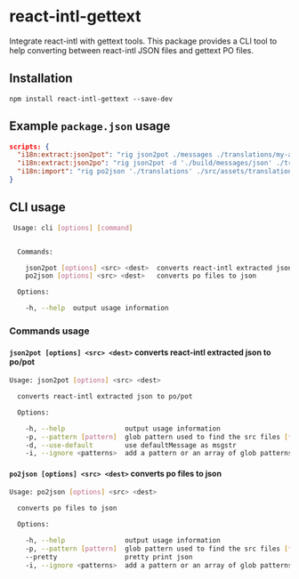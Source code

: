 # react-intl-gettext

Integrate react-intl with gettext tools. This package provides a CLI tool to help converting between react-intl JSON files and gettext PO files.

## Installation

```npm install react-intl-gettext --save-dev```

## Example `package.json` usage
```json
scripts: {
  "i18n:extract:json2pot": "rig json2pot ./messages ./translations/my-app.pot",
  "i18n:extract:json2po": "rig json2pot -d './build/messages/json' ./translations/my-app-en.po",
  "i18n:import": "rig po2json './translations' ./src/assets/translations.json",
}
```

## CLI usage

```sh
 Usage: cli [options] [command]


  Commands:

    json2pot [options] <src> <dest>  converts react-intl extracted json to po/pot
    po2json [options] <src> <dest>   converts po files to json

  Options:

    -h, --help  output usage information
```
### Commands usage
#### `json2pot [options] <src> <dest>`  converts react-intl extracted json to po/pot

```sh
Usage: json2pot [options] <src> <dest>

  converts react-intl extracted json to po/pot

  Options:

    -h, --help               output usage information
    -p, --pattern [pattern]  glob pattern used to find the src files [**/*.json]
    -d, --use-default        use defaultMessage as msgstr
    -i, --ignore <patterns>  add a pattern or an array of glob patterns to exclude matches
```

#### `po2json [options] <src> <dest>`   converts po files to json

```sh
Usage: po2json [options] <src> <dest>

  converts po files to json

  Options:

    -h, --help               output usage information
    -p, --pattern [pattern]  glob pattern used to find the src files [**/*.po]
    --pretty                 pretty print json
    -i, --ignore <patterns>  add a pattern or an array of glob patterns to exclude matches
```
